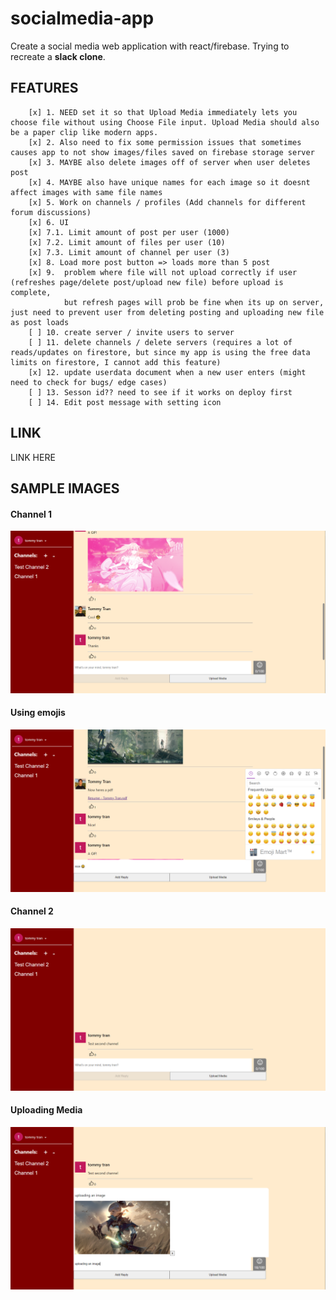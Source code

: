 # socialmedia-app

 Create a social media web application with react/firebase. Trying to recreate a <b>slack clone</b>.

## FEATURES
        [x] 1. NEED set it so that Upload Media immediately lets you choose file without using Choose File input. Upload Media should also be a paper clip like modern apps.
        [x] 2. Also need to fix some permission issues that sometimes causes app to not show images/files saved on firebase storage server
        [x] 3. MAYBE also delete images off of server when user deletes post
        [x] 4. MAYBE also have unique names for each image so it doesnt affect images with same file names
        [x] 5. Work on channels / profiles (Add channels for different forum discussions)
        [x] 6. UI
        [x] 7.1. Limit amount of post per user (1000) 
        [x] 7.2. Limit amount of files per user (10)
        [x] 7.3. Limit amount of channel per user (3)
        [x] 8. Load more post button => loads more than 5 post
        [x] 9.  problem where file will not upload correctly if user (refreshes page/delete post/upload new file) before upload is complete, 
                but refresh pages will prob be fine when its up on server, just need to prevent user from deleting posting and uploading new file as post loads
        [ ] 10. create server / invite users to server
        [ ] 11. delete channels / delete servers (requires a lot of reads/updates on firestore, but since my app is using the free data limits on firestore, I cannot add this feature)
        [x] 12. update userdata document when a new user enters (might need to check for bugs/ edge cases)
        [ ] 13. Sesson id?? need to see if it works on deploy first
        [ ] 14. Edit post message with setting icon

## LINK

LINK HERE

## SAMPLE IMAGES

#### Channel 1

![Channel 1 Image](./sample_photos/sample_1.PNG)

#### Using emojis

![Using emojis Image](./sample_photos/sample_2.PNG)

#### Channel 2

![Channel 2 Image](./sample_photos/sample_3.PNG)

#### Uploading Media 

![Uploading Media Image](./sample_photos/sample_4.PNG)